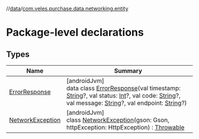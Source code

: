 //[data](../../index.md)/[com.veles.purchase.data.networking.entity](index.md)

# Package-level declarations

## Types

| Name | Summary |
|---|---|
| [ErrorResponse](-error-response/index.md) | [androidJvm]<br>data class [ErrorResponse](-error-response/index.md)(val timestamp: [String](https://kotlinlang.org/api/latest/jvm/stdlib/kotlin/-string/index.html)?, val status: [Int](https://kotlinlang.org/api/latest/jvm/stdlib/kotlin/-int/index.html)?, val code: [String](https://kotlinlang.org/api/latest/jvm/stdlib/kotlin/-string/index.html)?, val message: [String](https://kotlinlang.org/api/latest/jvm/stdlib/kotlin/-string/index.html)?, val endpoint: [String](https://kotlinlang.org/api/latest/jvm/stdlib/kotlin/-string/index.html)?) |
| [NetworkException](-network-exception/index.md) | [androidJvm]<br>class [NetworkException](-network-exception/index.md)(gson: Gson, httpException: HttpException) : [Throwable](https://kotlinlang.org/api/latest/jvm/stdlib/kotlin/-throwable/index.html) |
